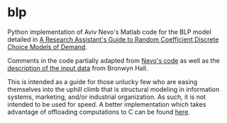 blp
===

Python implementation of Aviv Nevo's Matlab code for the BLP model detailed in 
<a href="http://www.nber.org/papers/t0221.pdf">A Research Assistant's Guide to Random Coefficient Discrete Choice Models of Demand</a>.

Comments in the code partially adapted from <a href ="http://faculty.wcas.northwestern.edu/~ane686/supplements/rc_dc_code.htm">Nevo's code</a> 
as well as the <a href="http://emlab.berkeley.edu/users/bhhall/e220c/readme.html">description of the input data</a> from Bronwyn Hall.

This is intended as a guide for those unlucky few who are easing themselves into the uphill climb that is structural modeling in information systems, marketing, and/or industrial organization. As such, it is not intended to be used for speed. A better implementation which takes advantage of offloading computations to C can be found <a href="https://github.com/joonro/BLP-Python">here</a>.
